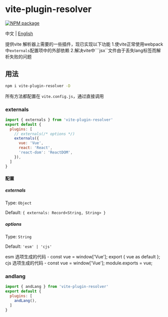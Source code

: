 # vite-plugin-resolver

<p>
  <a href="https://www.npmjs.com/package/vite-plugin-resolver" target="_blank">
    <img alt="NPM package" src="https://img.shields.io/npm/v/vite-plugin-resolver.svg?style=flat">
  </a>
</p>

中文 | [English](README.md)

提供vite 解析器上需要的一些插件，现已实现以下功能
1.使vite正常使用webpack中```externals```配置项中的外部依赖
2.解决vite中```jsx``文件由于丢失lang标签而解析失败的问题

## 用法

```bash
npm i vite-plugin-resolver -D
```

所有方法都配置在 `vite.config.js`，通过直接调用

### externals

```js
import { externals } from 'vite-plugin-resolver'
export default {
  plugins: [
    // externals(/* options */)
    externals({
      vue: 'Vue',
      react: 'React',
      'react-dom': 'ReactDOM',
    }),
  ]
}
```

#### 配置

##### externals

Type: `Object`<br>

Default: `{ externals: Record<String, String> }`

##### options

Type: `String`

Default: `'esm' | 'cjs'`

esm 选项生成的代码 - const vue = window['Vue']; export { vue as default };
cjs 选项生成的代码 - const vue = window['Vue']; module.exports = vue;


### andlang

```js
import { andLang } from 'vite-plugin-resolver'
export default {
  plugins: [
    andLang(),
  ]
}
```